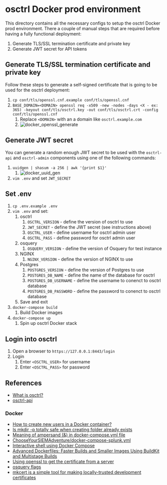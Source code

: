 # osctrl Docker prod environment

This directory contains all the necessary configs to setup the osctrl Docker prod environment. There a couple of manual steps that are required before having a fully functional deployment:

1. Generate TLS/SSL termination certificate and private key
2. Generate JWT secret for API tokens

## Generate TLS/SSL termination certificate and private key

Follow these steps to generate a self-signed certificate that is going to be used for the osctrl deployment:

1. `cp conf/tls/openssl.cnf.example conf/tls/openssl.cnf`
2. `BASE_DOMAIN=<DOMAIN> openssl req -x509 -new -nodes -days <X - ex: 365) -keyout conf/tls/osctrl.key -out conf/tls/osctrl.crt -config conf/tls/openssl.cnf`
   1. Replace `<DOMAIN>` with an a domain like `osctrl.example.com`
   2. ![docker_openssl_generate](../../.img/docker_openssl_generate.png)

## Generate JWT secret

You can generate a random enough JWT secret to be used with the `osctrl-api` and `osctrl-admin` components using one of the following commands:

1. `uuidgen | shasum -a 256 | awk '{print $1}'`
   1. ![docker_uuid_gen](../../.img/docker_uuid_gen.png)
2. `vim .env` and set `JWT_SECRET`

## Set .env

1. `cp .env.example .env`
2. `vim .env` and set:
   1. osctrl
      1. `OSCTRL_VERSION` - define the version of osctrl to use
      2. `JWT_SECRET` - define the JWT secret (see instructions above)
      3. `OSCTRL_USER` - define username for osctrl admin user
      4. `OSCTRL_PASS` - define password for osctrl admin user
   2. osquery
      1. `OSQUERY_VERSION` - define the version of Osquery for test instance
   3. NGINX
      1. `NGINX_VERSION` - define the version of NGINX to use
   4. Postgres
      1. `POSTGRES_VERSION` - define the version of Postgres to use
      2. `POSTGRES_DB_NAME` - define the name of the database for osctrl
      3. `POSTGRES_DB_USERNAME` - define the username to conenct to osctrl database
      4. `POSTGRES_DB_PASSWORD` - define the password to conenct to osctrl database
   5. Save and exit
3. `docker-compose build`
   1. Build Docker images
4. `docker-compose up`
   1. Spin up osctrl Docker stack

## Login into osctrl

1. Open a browser to `https://127.0.0.1:8443/login`
2. Login
   1. Enter `<OSCTRL_USER>` for username
   2. Enter `<OSCTRL_PASS>` for password

## References

- [What is osctrl?](https://osctrl.net/)
- [osctrl-api](https://osctrl.net/openapi/doc.html)

### Docker

- [How to create new users in a Docker container?](https://net2.com/how-to-create-new-users-in-docker-container/)
- [Is mkdir -p totally safe when creating folder already exists](https://unix.stackexchange.com/questions/242995/is-mkdir-p-totally-safe-when-creating-folder-already-exists)
- [Meaning of ampersand (&) in docker-compose.yml file](https://stackoverflow.com/questions/45805380/meaning-of-ampersand-in-docker-compose-yml-file)
- [ChooseYourSIEMAdventure/docker-compose-splunk.yml](https://github.com/CptOfEvilMinions/ChooseYourSIEMAdventure/blob/main/docker-compose-splunk.yml)
- [Interactive shell using Docker Compose](https://stackoverflow.com/questions/36249744/interactive-shell-using-docker-compose)
- [Advanced Dockerfiles: Faster Builds and Smaller Images Using BuildKit and Multistage Builds](https://www.docker.com/blog/advanced-dockerfiles-faster-builds-and-smaller-images-using-buildkit-and-multistage-builds/)
- [Using openssl to get the certificate from a server](https://stackoverflow.com/questions/7885785/using-openssl-to-get-the-certificate-from-a-server)
- [osquery flags](https://osquery.readthedocs.io/en/stable/installation/cli-flags/)
- [mkcert is a simple tool for making locally-trusted development certificates](https://github.com/FiloSottile/mkcert)
